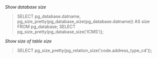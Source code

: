 _Show database size_
> SELECT pg_database.datname, pg_size_pretty(pg_database_size(pg_database.datname)) AS size FROM pg_database;
> SELECT pg_size_pretty(pg_database_size('ICMS'));

_Show size of table size_
> SELECT pg_size_pretty(pg_relation_size('code.address_type_cd'));

